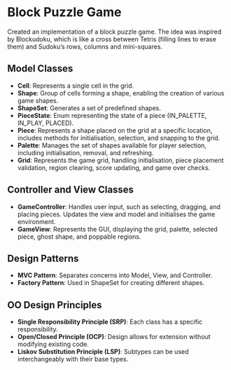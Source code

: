 # Block Puzzle Game

Created an implementation of a block puzzle game. The idea was inspired by Blockudoku, which is like a cross between Tetris (filling lines to erase them) and Sudoku’s rows, columns and mini-squares.

## Model Classes

- **Cell**: Represents a single cell in the grid.
- **Shape**: Group of cells forming a shape, enabling the creation of various game shapes.
- **ShapeSet**: Generates a set of predefined shapes.
- **PieceState**: Enum representing the state of a piece (IN_PALETTE, IN_PLAY, PLACED).
- **Piece**: Represents a shape placed on the grid at a specific location, includes methods for initialisation, selection, and snapping to the grid.
- **Palette**: Manages the set of shapes available for player selection, including initialisation, removal, and refreshing.
- **Grid**: Represents the game grid, handling initialisation, piece placement validation, region clearing, score updating, and game over checks.

## Controller and View Classes

- **GameController**: Handles user input, such as selecting, dragging, and placing pieces. Updates the view and model and initialises the game environment.
- **GameView**: Represents the GUI, displaying the grid, palette, selected piece, ghost shape, and poppable regions.

## Design Patterns

- **MVC Pattern**: Separates concerns into Model, View, and Controller.
- **Factory Pattern**: Used in ShapeSet for creating different shapes.

## OO Design Principles

- **Single Responsibility Principle (SRP)**: Each class has a specific responsibility.
- **Open/Closed Principle (OCP)**: Design allows for extension without modifying existing code.
- **Liskov Substitution Principle (LSP)**: Subtypes can be used interchangeably with their base types.